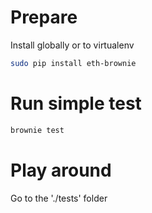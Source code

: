 
# Prepare

Install globally or to virtualenv

```bash
sudo pip install eth-brownie
```

# Run simple test

```bash
brownie test
```

# Play around

Go to the './tests' folder
